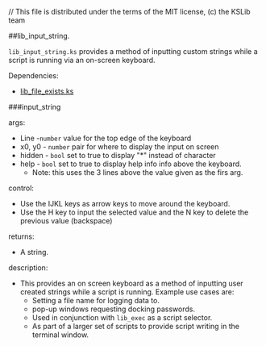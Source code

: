 // This file is distributed under the terms of the MIT license, (c) the KSLib team

##lib_input_string.

``lib_input_string.ks`` provides a method of inputting custom strings while a script is running via an on-screen keyboard.


Dependencies:
  * [lib_file_exists.ks](https://github.com/KSP-KOS/KSLib/blob/master/library/lib_file_exists.ks)


###input_string

args:
  * Line   -``number`` value for the top edge of the keyboard
  * x0, y0 - ``number`` pair for where to display the input on screen
  * hidden - ``bool`` set to true to display "*" instead of character
  * help   - ``bool`` set to true to display help info info above the keyboard.
    * Note: this uses the 3 lines above the value given as the firs arg.

control:
  * Use the IJKL keys as arrow keys to move around the keyboard.
  * Use the H key to input the selected value and the N key to delete the previous value (backspace)
  
returns:
  * A string.
  
description:
  * This provides an on screen keyboard as a method of inputting user created strings while a script is running.
  Example use cases are:
    * Setting a file name for logging data to.
    * pop-up windows requesting docking passwords.
    * Used in conjunction with `lib_exec` as a script selector.
    * As part of a larger set of scripts to provide script writing in the terminal window.
